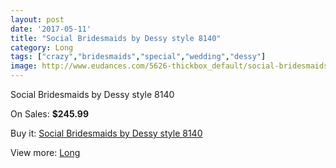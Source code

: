 ```yaml
---
layout: post
date: '2017-05-11'
title: "Social Bridesmaids by Dessy style 8140"
category: Long
tags: ["crazy","bridesmaids","special","wedding","dessy"]
image: http://www.eudances.com/5626-thickbox_default/social-bridesmaids-by-dessy-style-8140.jpg
---
```

Social Bridesmaids by Dessy style 8140

On Sales: **$245.99**
<a href="https://www.eudances.com/en/long/1947-social-bridesmaids-by-dessy-style-8140.html"><amp-img layout="responsive" width="600" height="600" src="//www.eudances.com/5626-thickbox_default/social-bridesmaids-by-dessy-style-8140.jpg" alt="Social Bridesmaids by Dessy style 8140 0" /></a>
<a href="https://www.eudances.com/en/long/1947-social-bridesmaids-by-dessy-style-8140.html"><amp-img layout="responsive" width="600" height="600" src="//www.eudances.com/5627-thickbox_default/social-bridesmaids-by-dessy-style-8140.jpg" alt="Social Bridesmaids by Dessy style 8140 1" /></a>

Buy it: [Social Bridesmaids by Dessy style 8140](https://www.eudances.com/en/long/1947-social-bridesmaids-by-dessy-style-8140.html "Social Bridesmaids by Dessy style 8140")

View more: [Long](https://www.eudances.com/en/21-long "Long")